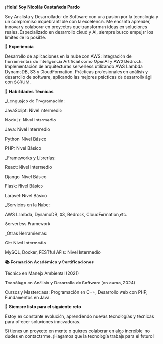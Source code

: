 **¡Hola! Soy Nicolás Castañeda Pardo**

Soy Analista y Desarrollador de Software con una pasión por la tecnología y un compromiso inquebrantable con la excelencia.
Me encanta aprender, innovar y colaborar en proyectos que transforman ideas en soluciones reales. Especializado en desarrollo cloud y AI, siempre busco empujar los límites de lo posible.

**💼 Experiencia**

Desarrollo de aplicaciones en la nube con AWS: integración de herramientas de Inteligencia Artificial como OpenAI y AWS Bedrock.
Implementación de arquitecturas serverless utilizando AWS Lambda, DynamoDB, S3 y CloudFormation.
Prácticas profesionales en análisis y desarrollo de software, aplicando las mejores prácticas de desarrollo ágil con SCRUM.

**🚀 Habilidades Técnicas**

_Lenguajes de Programación:

JavaScript: Nivel Intermedio

Node.js: Nivel Intermedio

Java: Nivel Intermedio

Python: Nivel Básico

PHP: Nivel Básico

_Frameworks y Librerías:

React: Nivel Intermedio

Django: Nivel Básico

Flask: Nivel Básico

Laravel: Nivel Básico

_Servicios en la Nube:

AWS Lambda, DynamoDB, S3, Bedrock, CloudFormation,etc.

Serverless Framework

_Otras Herramientas:

Git: Nivel Intermedio

MySQL, Docker, RESTful APIs: Nivel Intermedio

**📚 Formación Académica y Certificaciones**

Técnico en Manejo Ambiental (2021)

Tecnólogo en Análisis y Desarrollo de Software (en curso, 2024)

Cursos y Masterclass: Programación en C++, Desarrollo web con PHP, Fundamentos en Java.

**🌟 Siempre listo para el siguiente reto**

Estoy en constante evolución, aprendiendo nuevas tecnologías y técnicas para ofrecer soluciones innovadoras. 

Si tienes un proyecto en mente o quieres colaborar en algo increíble, no dudes en contactarme. ¡Hagamos que la tecnología trabaje para el futuro!
